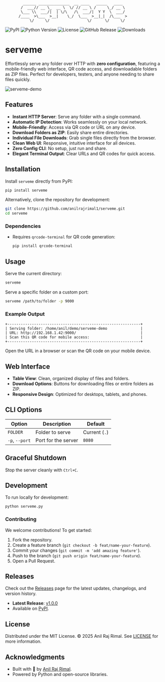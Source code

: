           
                                                           
            ______ ______________  __ ____   _____   ____  
           /  ___// __ \_  __ \  \/ // __ \ /     \_/ __ \ 
           \___ \\  ___/|  | \/\   /\  ___/|  Y Y  \  ___/ 
          /____  >\___  >__|    \_/  \___  >__|_|  /\___  >
               \/     \/                 \/      \/     \/ 
          
![PyPI](https://img.shields.io/pypi/v/serveme?color=blue)
![Python Version](https://img.shields.io/pypi/pyversions/serveme)
![License](https://img.shields.io/github/license/anilrajrimal1/serveme?color=green)
![GitHub Release](https://img.shields.io/github/v/release/anilrajrimal1/serveme?color=purple)
![Downloads](https://img.shields.io/pypi/dm/serveme?color=orange)

# serveme

Effortlessly serve any folder over HTTP with **zero configuration**, featuring a mobile-friendly web interface, QR code access, and downloadable folders as ZIP files. Perfect for developers, testers, and anyone needing to share files quickly.

![serveme-demo](https://github.com/user-attachments/assets/5ffc6de2-8e5e-4461-b7cf-9ab7b8c22651)

## Features

- **Instant HTTP Server**: Serve any folder with a single command.
- **Automatic IP Detection**: Works seamlessly on your local network.
- **Mobile-Friendly**: Access via QR code or URL on any device.
- **Download Folders as ZIP**: Easily share entire directories.
- **Individual File Downloads**: Grab single files directly from the browser.
- **Clean Web UI**: Responsive, intuitive interface for all devices.
- **Zero Config CLI**: No setup, just run and share.
- **Elegant Terminal Output**: Clear URLs and QR codes for quick access.

## Installation

Install `serveme` directly from PyPI:

```bash
pip install serveme
```

Alternatively, clone the repository for development:

```bash
git clone https://github.com/anilrajrimal1/serveme.git
cd serveme
```
### Dependencies

- Requires `qrcode-terminal` for QR code generation:
  ```bash
  pip install qrcode-terminal
  ```

## Usage

Serve the current directory:

```bash
serveme
```

Serve a specific folder on a custom port:

```bash
serveme /path/to/folder -p 9000
```

### Example Output

```text
+------------------------------------------------------------+
| Serving folder: /home/anil/demo/serveme-demo               |
| URL: http://192.168.1.42:9000/                             |
| Scan this QR code for mobile access:                       |
+------------------------------------------------------------+
```

Open the URL in a browser or scan the QR code on your mobile device.

## Web Interface

- **Table View**: Clean, organized display of files and folders.
- **Download Options**: Buttons for downloading files or entire folders as ZIP.
- **Responsive Design**: Optimized for desktops, tablets, and phones.

## CLI Options

| Option         | Description                           | Default       |
|----------------|---------------------------------------|---------------|
| `FOLDER`       | Folder to serve                       | Current (`.`) |
| `-p`, `--port` | Port for the server                   | `8080`        |

## Graceful Shutdown

Stop the server cleanly with `Ctrl+C`.

## Development

To run locally for development:

```bash
python serveme.py
```

### Contributing

We welcome contributions! To get started:

1. Fork the repository.
2. Create a feature branch (`git checkout -b feat/name-your-feature`).
3. Commit your changes (`git commit -m 'add amazing feature'`).
4. Push to the branch (`git push origin feat/name-your-feature`).
5. Open a Pull Request.

## Releases

Check out the [Releases](https://github.com/anilrajrimal1/serveme/releases) page for the latest updates, changelogs, and version history.

- **Latest Release**: [v1.0.0](https://github.com/anilrajrimal1/serveme/releases/latest)
- Available on [PyPI](https://pypi.org/project/serveme/).

## License

Distributed under the MIT License. © 2025 Anil Raj Rimal. See [LICENSE](LICENSE) for more information.

## Acknowledgments

- Built with 💖 by [Anil Raj Rimal](https://github.com/anilrajrimal1).
- Powered by Python and open-source libraries.
